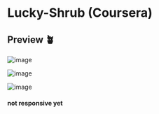 # Lucky-Shrub (Coursera)
## Preview 🪴

![image](https://github.com/DeeptejD/Lucky-Shrub/assets/88930014/80fc90e2-fd76-42fc-bc22-de3ca917e185)

![image](https://github.com/DeeptejD/Lucky-Shrub/assets/88930014/bec696f1-800b-4949-8081-fc50a75a4465)

![image](https://github.com/DeeptejD/Lucky-Shrub/assets/88930014/897fc33f-0c32-4afa-a036-4a702efab2cc)
#### not responsive yet
